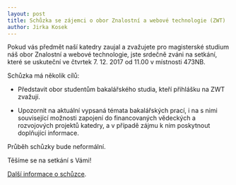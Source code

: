 ```yaml
---
layout: post
title: Schůzka se zájemci o obor Znalostní a webové technologie (ZWT)
author: Jirka Kosek
---
```


Pokud vás předmět naší katedry zaujal a zvažujete pro magisterské
studium náš obor Znalostní a webové technologie, jste srdečně zváni na
setkání, které se uskuteční ve čtvrtek 7. 12. 2017 od 11.00 v
místnosti 473NB.

Schůzka má několik cílů:

* Představit obor studentům bakalářského studia, kteří přihlášku na ZWT zvažují.

* Upozornit na aktuální vypsaná témata bakalářských prací, i na s nimi
související možnosti zapojení do financovaných vědeckých a rozvojových
projektů katedry, a v případě zájmu k nim poskytnout doplňující
informace.

Průběh schůzky bude neformální.

Těšíme se na setkání s Vámi!

[Další informace o schůzce](http://kizi.vse.cz/schuzka-se-zajemci-o-obor-znalostni-a-webove-technologie-zwt/).

